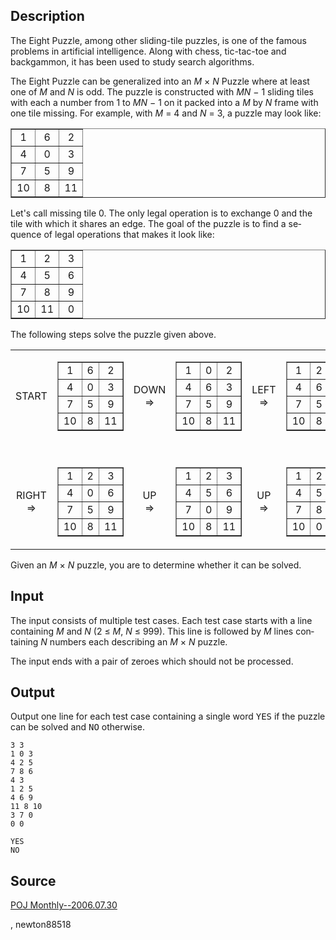 <h2>Description</h2><span lang="en-us"><p>The Eight Puzzle, among other sliding-tile puzzles, is one of the famous problems in artificial intelligence. Along with chess, tic-tac-toe and backgammon, it has been used to study search algorithms.</p><p>The Eight Puzzle can be generalized into an <i>M</i> × <i>N</i> Puzzle where at least one of <i>M</i> and <i>N</i> is odd. The puzzle is constructed with <i>MN</i> − 1 sliding tiles with each a number from 1 to <i>MN</i> − 1 on it packed into a <i>M</i> by <i>N</i> frame with one tile missing. For example, with <i>M</i> = 4 and <i>N</i> = 3, a puzzle may look like:</p><div align="center"><table border="1"><tbody><tr><td align="center" width="33%">1</td><td align="center" width="33%">6</td><td align="center" width="33%">2</td></tr><tr><td align="center" width="33%">4</td><td align="center" width="33%">0</td><td align="center" width="33%">3</td></tr><tr><td align="center" width="33%">7</td><td align="center" width="33%">5</td><td align="center" width="33%">9</td></tr><tr><td align="center" width="33%">10</td><td align="center" width="33%">8</td><td align="center" width="33%">11</td></tr></tbody></table></div><p>Let's call missing tile 0. The only legal operation is to exchange 0 and the tile with which it shares an edge. The goal of the puzzle is to find a sequence of legal operations that makes it look like:</p><div align="center"><table border="1"><tbody><tr><td align="center" width="33%">1</td><td align="center" width="33%">2</td><td align="center" width="33%">3</td></tr><tr><td align="center" width="33%">4</td><td align="center" width="33%">5</td><td align="center" width="33%">6</td></tr><tr><td align="center" width="33%">7</td><td align="center" width="33%">8</td><td align="center" width="33%">9</td></tr><tr><td align="center" width="33%">10</td><td align="center" width="33%">11</td><td align="center" width="33%">0</td></tr></tbody></table></div><p>The following steps solve the puzzle given above.</p><div align="center"><table border="0" width="600"><tbody><tr><td align="center"><p align="center">START</p></td><td width="15%" align="center"><div align="center"><table border="1" id="table1"><tbody><tr><td align="center" width="33%">1</td><td align="center" width="33%">6</td><td align="center" width="33%">2</td></tr><tr><td align="center" width="33%">4</td><td align="center" width="33%">0</td><td align="center" width="33%">3</td></tr><tr><td align="center" width="33%">7</td><td align="center" width="33%">5</td><td align="center" width="33%">9</td></tr><tr><td align="center" width="33%">10</td><td align="center" width="33%">8</td><td align="center" width="33%">11</td></tr></tbody></table></div></td><td align="center"><p align="center">DOWN<br>⇒</p></td><td width="15%" align="center"><div align="center"><table border="1"><tbody><tr><td align="center" width="33%">1</td><td align="center" width="33%">0</td><td align="center" width="33%">2</td></tr><tr><td align="center" width="33%">4</td><td align="center" width="33%">6</td><td align="center" width="33%">3</td></tr><tr><td align="center" width="33%">7</td><td align="center" width="33%">5</td><td align="center" width="33%">9</td></tr><tr><td align="center" width="33%">10</td><td align="center" width="33%">8</td><td align="center" width="33%">11</td></tr></tbody></table></div></td><td align="center">LEFT<br>⇒</td><td width="15%" align="center"><div align="center"><table border="1"><tbody><tr><td align="center" width="33%">1</td><td align="center" width="33%">2</td><td align="center" width="33%">0</td></tr><tr><td align="center" width="33%">4</td><td align="center" width="33%">6</td><td align="center" width="33%">3</td></tr><tr><td align="center" width="33%">7</td><td align="center" width="33%">5</td><td align="center" width="33%">9</td></tr><tr><td align="center" width="33%">10</td><td align="center" width="33%">8</td><td align="center" width="33%">11</td></tr></tbody></table></div></td><td align="center"><p align="center">UP<br>⇒</p></td><td width="15%" align="center"><div align="center"><table border="1" id="table5"><tbody><tr><td align="center" width="33%">1</td><td align="center" width="33%">2</td><td align="center" width="33%">3</td></tr><tr><td align="center" width="33%">4</td><td align="center" width="33%">6</td><td align="center" width="33%">0</td></tr><tr><td align="center" width="33%">7</td><td align="center" width="33%">5</td><td align="center" width="33%">9</td></tr><tr><td align="center" width="33%">10</td><td align="center" width="33%">8</td><td align="center" width="33%">11</td></tr></tbody></table></div></td><td align="center"><p align="center"><span lang="en-us">…</span></p></td></tr><tr><td height="20" align="center" colspan="9"></td></tr><tr><td align="center"><p align="center">RIGHT<br>⇒</p></td><td width="15%" align="center"><div align="center"><table border="1"><tbody><tr><td align="center" width="33%">1</td><td align="center" width="33%">2</td><td align="center" width="33%">3</td></tr><tr><td align="center" width="33%">4</td><td align="center" width="33%">0</td><td align="center" width="33%">6</td></tr><tr><td align="center" width="33%">7</td><td align="center" width="33%">5</td><td align="center" width="33%">9</td></tr><tr><td align="center" width="33%">10</td><td align="center" width="33%">8</td><td align="center" width="33%">11</td></tr></tbody></table></div></td><td align="center"><p align="center">UP<br>⇒</p></td><td width="15%" align="center"><div align="center"><table border="1" id="table7"><tbody><tr><td align="center" width="33%">1</td><td align="center" width="33%">2</td><td align="center" width="33%">3</td></tr><tr><td align="center" width="33%">4</td><td align="center" width="33%">5</td><td align="center" width="33%">6</td></tr><tr><td align="center" width="33%">7</td><td align="center" width="33%">0</td><td align="center" width="33%">9</td></tr><tr><td align="center" width="33%">10</td><td align="center" width="33%">8</td><td align="center" width="33%">11</td></tr></tbody></table></div></td><td align="center">UP<br>⇒</td><td width="15%" align="center"><div align="center"><table border="1"><tbody><tr><td align="center" width="33%">1</td><td align="center" width="33%">2</td><td align="center" width="33%">3</td></tr><tr><td align="center" width="33%">4</td><td align="center" width="33%">5</td><td align="center" width="33%">6</td></tr><tr><td align="center" width="33%">7</td><td align="center" width="33%">8</td><td align="center" width="33%">9</td></tr><tr><td align="center" width="33%">10</td><td align="center" width="33%">0</td><td align="center" width="33%">11</td></tr></tbody></table></div></td><td align="center"><p align="center">LEFT<br>⇒</p></td><td width="15%" align="center"><div align="center"><table border="1" id="table2"><tbody><tr><td align="center" width="33%">1</td><td align="center" width="33%">2</td><td align="center" width="33%">3</td></tr><tr><td align="center" width="33%">4</td><td align="center" width="33%">5</td><td align="center" width="33%">6</td></tr><tr><td align="center" width="33%">7</td><td align="center" width="33%">8</td><td align="center" width="33%">9</td></tr><tr><td align="center" width="33%">10</td><td align="center" width="33%">11</td><td align="center" width="33%">0</td></tr></tbody></table></div></td><td align="center"><p align="center">GOAL</p></td></tr></tbody></table></div><p>Given an <i>M</i> × <i>N</i> puzzle, you are to determine whether it can be solved.</p></span><h2>Input</h2><p>The input consists of multiple test cases. Each test case starts with a line containing <i>M</i> and <i>N</i> (2 <span lang="en-us">≤ <i>M</i>, <i>N</i> ≤ 999). This line is followed by <i>M</i> lines containing <i>N</i> numbers each describing an <i>M</i> ×</span> <i>N</i> puzzle.</p><p>The input ends with a pair of zeroes which should not be processed.</p><h2>Output</h2><p>Output one line for each test case containing a single word <tt>YES</tt> if the puzzle can be solved and <tt>NO</tt> otherwise.</p><pre><code class="language-input1">3 3
1 0 3
4 2 5
7 8 6
4 3
1 2 5
4 6 9
11 8 10
3 7 0
0 0</code></pre><pre><code class="language-output1">YES
NO</code></pre><h2>Source</h2><a href="searchproblem?field=source&amp;key=POJ+Monthly--2006.07.30">POJ Monthly--2006.07.30</a><p>, newton88518</p>
